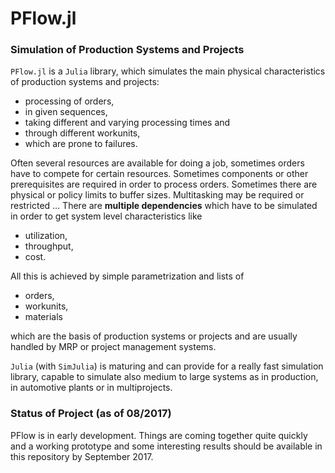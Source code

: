 # PFlow.jl

### Simulation of Production Systems and Projects

`PFlow.jl` is a `Julia` library, which simulates the main physical characteristics of production systems and projects:

- processing of orders,
- in given sequences,
- taking different and varying processing times and
- through different workunits, 
- which are prone to failures.

Often several resources are available for doing a job, sometimes orders have to compete for certain resources. Sometimes components or other prerequisites are required in order to process orders. Sometimes there are physical or policy limits to buffer sizes. Multitasking may be required or restricted … There are **multiple dependencies** which have to be simulated in order to get system level characteristics like

- utilization,
- throughput,
- cost.

All this is achieved by simple parametrization and lists of

- orders,
- workunits,
- materials

which are the basis of production systems or projects and are usually handled by MRP or project management systems.

`Julia` (with `SimJulia`) is maturing and can provide for a really fast simulation library, capable to simulate also medium to large systems as in production, in automotive plants or in multiprojects.

### Status of Project (as of 08/2017)

PFlow is in early development. Things are coming together quite quickly and a working prototype and some interesting results should be available in this repository by September 2017.
